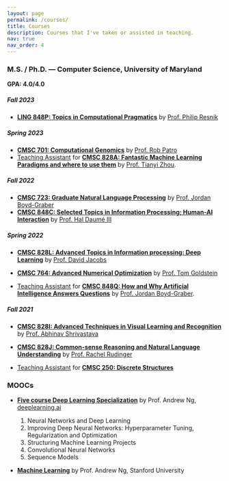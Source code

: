 ```yaml
---
layout: page
permalink: /courses/
title: Courses
description: Courses that I've taken or assisted in teaching.
nav: true
nav_order: 4
---
```


### M.S. / Ph.D. — Computer Science, University of Maryland 
**GPA: 4.0/4.0**

##### **Fall 2023**

- **[LING 848P: Topics in Computational Pragmatics](https://users.umiacs.umd.edu/~resnik/ling848_fa2023/)** by [Prof. Philip Resnik](https://users.umiacs.umd.edu/~resnik/)

##### **Spring 2023**

- **[CMSC 701: Computational Genomics](https://rob-p.github.io/CMSC701_S23/)** by [Prof. Rob Patro](https://www.umiacs.umd.edu/people/robpatro)
- [Teaching Assistant]() for **[CMSC 828A: Fantastic Machine Learning Paradigms and where to use them]()** by [Prof. Tianyi Zhou](https://tianyizhou.github.io).

##### **Fall 2022**

- **[CMSC 723: Graduate Natural Language Processing](http://users.umiacs.umd.edu/~jbg/teaching/CMSC_723/)** by [Prof. Jordan Boyd-Graber](http://boydgraber.org)
- **[CMSC 848C: Selected Topics in Information Processing; Human-AI Interaction](https://docs.google.com/document/d/1n2GQ5A5cZoucyFkptpr27Nje58L4M9SjA8mE0h83ucg/edit)** by [Prof. Hal Daumé III](http://users.umiacs.umd.edu/~hal/)

##### **Spring 2022**

- **[CMSC 828L: Advanced Topics in Information processing: Deep Learning](http://www.cs.umd.edu/~djacobs/CMSC828DeepLearning/Syllabus18.htm)** by [Prof. David Jacobs](https://scholar.google.com/citations?hl=en&user=WH2KmRgAAAAJ)
- **[CMSC 764: Advanced Numerical Optimization](https://www.cs.umd.edu/~tomg/cmsc764_2022/)** by [Prof. Tom Goldstein](http://www.cs.umd.edu/~tomg/)

- [Teaching Assistant]() for **[CMSC 848Q: How and Why Artificial Intelligence Answers Questions](http://users.umiacs.umd.edu/~jbg/teaching/CMSC_848/)** by [Prof. Jordan Boyd-Graber](http://boydgraber.org).

##### **Fall 2021**

- **[CMSC 828I: Advanced Techniques in Visual Learning and Recognition](https://www.cs.umd.edu/class/fall2021/cmsc828i/)** by [Prof. Abhinav Shrivastava](http://www.cs.umd.edu/~abhinav/)
- **[CMSC 828J: Common-sense Reasoning and Natural Language Understanding]()** by [Prof. Rachel Rudinger](https://rudinger.github.io/)

- [Teaching Assistant]() for **[CMSC 250: Discrete Structures]()**

### MOOCs

- **[Five course Deep Learning Specialization](https://www.coursera.org/account/accomplishments/specialization/certificate/PA43XSTUFABV)** by Prof. Andrew Ng, [deeplearning.ai](https://deeplearning.ai)
  1. Neural Networks and Deep Learning
  2. Improving Deep Neural Networks: Hyperparameter Tuning, Regularization and Optimization
  3. Structuring Machine Learning Projects
  4. Convolutional Neural Networks
  5. Sequence Models

- **[Machine Learning](https://coursera.org/share/ec6d37900a9d540d89c97af345abace5)** by Prof. Andrew Ng, Stanford University
